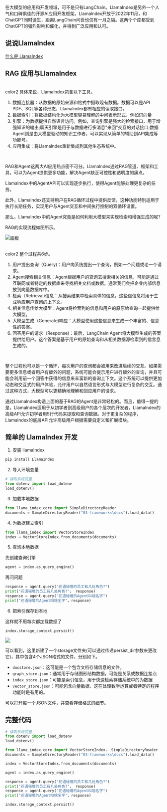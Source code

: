在大模型的应用和开发领域，可不是只有LangChain。LlamaIndex是另外一个人气和口碑俱佳的开源Al应用开发框架。Llamalndex开放于2022年11月，和ChatGPT同时诞生，距离LangChain问世也仅有一月之隔。这两个个库都受到ChatGPT的强烈影响和催化，并得到广泛应用和认可。

##  说说Llamalndex
[什么是 LlamaIndex](https://www.yuque.com/qiaokate/su87gb/gfs9x9x5g24446gk)

## RAG 应用与LlamaIndex
<br/>color2
具体来说，Llamalndex包含以下工具。

1. 数据连接器：从数据的原始来源和格式中摄取现有数据。数据可以是API PDF、SQL等各种形态，Llamalndex都有相应的读取接口。
2. 数据索引：将数据结构化为大模型容易理解的中间表示形式，例如词向量
3. 引擎：为数据提供自然语言访问。例如，查询引擎是强大的检索接口，用于增强知识的输出;聊天引擎是用于与数据进行多消息"来回"交互的对话接口;数据Agent则是由大模型驱动的知识工作者，可以实现从简单的辅助到API集成等功能号。
4. 应用集成：将Llamalndex重新集成到其他生态系统中。

<br/>

RAG和Agent这两大Al应用热点密不可分。Llamalndex通过RAG管道、框架和工具，可以为Agent提供更多功能，解决Agent缺乏可控性和透明度的痛点。

Llamalndex中的AgentAPI可以实现逐步执行，使得Agent能够处理更复杂的任务。

此外，Llamalndex还支持用户在RAG循环过程中提供反馈，这种功能特别适用于执行长期任务，实现用户与Agent交互和中间执行控制的双循环设置。

那么，Llamalndex中的Agent究竟是如何利用大模型来实现检索和增强生成的呢?

RAG的实现流程如图所示。

![画板](https://cdn.nlark.com/yuque/0/2025/jpeg/2639475/1736761726137-c9f510d6-f0d6-4092-a892-e8d65f3f3575.jpeg)

<br/>color2
整个过程共6步。

1. 用户提出查询（Query)：用户向系统提出一个查询，例如一个问题或老一个请求。
2. Agent搜索相关信息：Agent根据用户的查询去搜索相关的信息，可能是通过互联网或者特定的数据库来寻找相关文档或数据。通常我们会把企业内部信息放到向量数据库中。
3. 检索（Retrieval)信息：从搜索结果中检索具体的信息，这些信信息将用于生成响应用户查询的上下文。
4. 相关信息传给大模型：Agent将检索到的信息和用户的原原始查询一起提供给大模型。
5. 大模型生成（Generate)响应：大模型使用这些信息来生成一个丰富的、信息性的答案。
6. 回答用户的请求（Response)：最后，LangChain Agent将大模型生成的答案提供给用户。这个答案是基于用户的原始查询和从相关数据源检索到的信言息生成的。

<br/>

整个过程也可以是一个循环，每次用户的查询都会被用来改进后续的交互。如果需要更多信息或者用户有额外的问题，系统可能会提示用户进行额外的查询，并且可能会利用前一个回答中获得的信息来丰富新的查询上下文。这个系统可以提供更加动态和交互式的用户体验，允许用户以自然语言形式与大模型进行复杂的交互。通过这种方式，大模型可以更精确地理解和回应用户的请求。

通过Llamalndex构造上面的基于RAG的Agent是非常轻松的。而且，值得一提的是，Llamalndex适用于从初学者到高级用户的各个层次的开发者，Llamalndex的高级API允许初学者用5行代码来提取和查询数据。对于更复杂的程序，Llamalndex的底层API允许高级用户根据需要自定义和扩展模块。

## 简单的 LlamaIndex 开发
1. 安装 llamaIndex

```python
pip install LlamaIndex
```

2. 导入环境变量

```python
# 读取系统变量
from dotenv import load_dotenv
load_dotenv()  
```

3. 加载本地数据

```python
from llama_index.core import SimpleDirectoryReader  
documents = SimpleDirectoryReader("03-frameworks\docs").load_data()
```

4. 为数据建立索引

```python
from llama_index import VectorStoreIndex  
index = VectorStoreIndex.from_documents(documents)
```

5. 查询本地数据

先创建查询引擎

```python
agent = index.as_query_engine()
```

再问问题

```python
response = agent.query("花语秘境的员工有几处角色?")
print("花语秘境的员工有几处角色?"， response)
response = agent.query("花语秘境的Agent叫啥名字")
print("花语秘境的Agent叫啥名字"，response)
```

6. 把索引保存到本地

这样就不用每次都加载数据了

```python
index.storage_context.persist()
```

![](https://cdn.nlark.com/yuque/0/2025/png/2639475/1736760765216-aef2b60c-96f0-4510-b430-e01759862e61.png)

可以看到，这里新建了一个storage文件夹(可以通过传递persist_dir参数来更改它)，其中包含4个JSON格式的文件，分别如下。

+ `docstore.json`：这可能是一个包含文档存储信息的文件。
+ `graph_store.json`：通常用于存储图形结构数据，可能是关系或数据连接点
+ `index_store.json`：可能是索引信息，用于快速检索存储系统中的为数据
+ `vector_store.json`：可能包含向量数据，这在处理数学运算或者特定的程序功能时是有用的。

可以打开每一个JSON文件，并查看存储格式的细节。

## 完整代码
```python
# 读取系统变量
from dotenv import load_dotenv
load_dotenv()  

from llama_index.core import VectorStoreIndex， SimpleDirectoryReader  
documents = SimpleDirectoryReader("03-frameworks\docs").load_data()

index = VectorStoreIndex.from_documents(documents)

agent = index.as_query_engine()

response = agent.query("花语秘境的员工有几处角色?")
print("花语秘境的员工有几处角色?"， response)
response = agent.query("花语秘境的Agent叫啥名字")
print("花语秘境的Agent叫啥名字"，response)

index.storage_context.persist()
```

